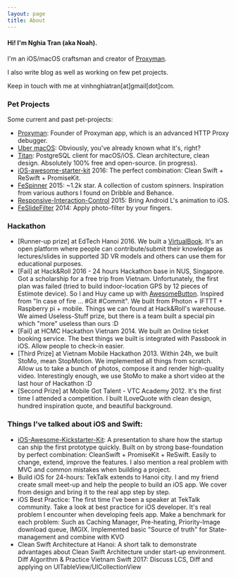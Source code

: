 ```yaml
---
layout: page
title: About
---
```


#### Hi! I'm Nghia Tran (aka Noah).

I'm an iOS/macOS craftsman and creator of [Proxyman](https://proxyman.io/).

I also write blog as well as working on few pet projects.

Keep in touch with me at vinhnghiatran[at]gmail[dot]com.

### Pet Projects

Some current and past pet-projects:

- [Proxyman](https://proxyman.io/): Founder of Proxyman app, which is an advanced HTTP Proxy debugger.
- [Uber macOS](): Obviously, you've already known what it's, right?
- [Titan](https://github.com/NghiaTranUIT/Titan-Postgresql): PostgreSQL client for macOS/iOS. Clean architecture, clean design. Absolutely 100% free and open-source. (in progress).
- [iOS-awesome-starter-kit](https://github.com/NghiaTranUIT/iOS-Awesome-Starter-Kit) 2016: The perfect combination: Clean Swift + ReSwift + PromiseKit.
- [FeSpinner](https://github.com/NghiaTranUIT/FeSpinner) 2015: ~1.2k star. A collection of custom spinners. Inspiration from various authors I found on Dribble and Behance.
- [Responsive-Interaction-Control](https://github.com/NghiaTranUIT/Responsive-Interaction-Control) 2015: Bring Android L's animation to iOS.
- [FeSlideFilter](https://github.com/NghiaTranUIT/FeSlideFilter) 2014: Apply photo-filter by your fingers.

### Hackathon

- [Runner-up prize] at EdTech Hanoi 2016. We built a [VirtualBook](https://github.com/VirtualBook/VirtualBook). It's an open platform where people can contribute/submit their knowledge as lectures/slides in supported 3D VR models and others can use them for educational purposes.
- [Fail] at Hack&Roll 2016 - 24 hours Hackathon base in NUS, Singapore. Got a scholarship for a free trip from Vietnam. Unfortunately, the first plan was failed (tried to build indoor-location GPS by 12 pieces of Estimote device). So I and Huy came up with [AwesomeButton](https://devpost.com/software/awesomebox). Inspired from "In case of fire ... #Git #Commit". We built from Photon + IFTTT + Raspberry pi + mobile. Things we can found at Hack&Roll's warehouse. We aimed Useless-Stuff prize, but there is a team built a special pin which "more" useless than ours :D
- [Fail] at HCMC Hackathon Vietnam 2014. We built an Online ticket booking service. The best things we built is integrated with Passbook in iOS. Allow people to check-in easier.
- [Third Prize] at Vietnam Mobile Hackathon 2013. Within 24h, we built StoMo, mean StopMotion. We implemented all things from scratch. Allow us to take a bunch of photos, compose it and render high-quality video. Interestingly enough, we use StoMo to make a short video at the last hour of Hackathon :D
- [Second Prize] at Mobile Got Talent - VTC Academy 2012. It's the first time I attended a competition. I built ILoveQuote with clean design, hundred inspiration quote, and beautiful background.

### Things I've talked about iOS and Swift:

- [iOS-Awesome-Kickstarter-Kit](https://github.com/NghiaTranUIT/iOS-Awesome-Starter-Kit): A presentation to share how the startup can ship the first prototype quickly. Built on by strong base-foundation by perfect combination: CleanSwift + PromiseKit + ReSwift. Easily to change, extend, improve the features. I also mention a real problem with MVC and common mistakes when building a project.
- Build iOS for 24-hours: TekTalk extends to Hanoi city. I and my friend create small meet-up and help the people to build an iOS app. We cover from design and bring it to the real app step by step.
- iOS Best Practice: The first time I've been a speaker at TekTalk community. Take a look at best practice for iOS developer. It's real problem I encounter when developing feels app. Make a benchmark for each problem: Such as Caching Manager, Pre-heating, Priority-Image download queue, IMGIX. Implemented basic "Source of truth" for State-management and combine with KVO
- Clean Swift Architecture at Hanoi: A short talk to demonstrate advantages about Clean Swift Architecture under start-up environment.
Diff Algorithm & Practice Vietnam Swift 2017: Discuss LCS, Diff and applying on UITableView/UICollectionView